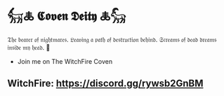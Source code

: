 # 𓃶🜏 𝕮𝖔𝖛𝖊𝖓 𝕯𝖊𝖎𝖙𝖞 🜏𓃵

𝔗𝔥𝔢 𝔟𝔢𝔞𝔯𝔢𝔯 𝔬𝔣 𝔫𝔦𝔤𝔥𝔱𝔪𝔞𝔯𝔢𝔰. 𝔏𝔢𝔞𝔳𝔦𝔫𝔤 𝔞 𝔭𝔞𝔱𝔥 𝔬𝔣 𝔡𝔢𝔰𝔱𝔯𝔲𝔠𝔱𝔦𝔬𝔫 𝔟𝔢𝔥𝔦𝔫𝔡. 𝔖𝔠𝔯𝔢𝔞𝔪𝔰 𝔬𝔣 𝔡𝔢𝔞𝔡 𝔡𝔯𝔢𝔞𝔪𝔰 𝔦𝔫𝔰𝔦𝔡𝔢 𝔪𝔶 𝔥𝔢𝔞𝔡. 💞

- Join me on The WitchFire Coven
## WitchFire: https://discord.gg/rywsb2GnBM

<!--
**Coven-Deity/Coven-Deity** is a ✨ _special_ ✨ repository because its `README.md` (this file) appears on your GitHub profile.

Here are some ideas to get you started:

- 🔭 I’m currently working on ...
- 🌱 I’m currently learning ...
- 👯 I’m looking to collaborate on ...
- 🤔 I’m looking for help with ...
- 💬 Ask me about ...
- 📫 How to reach me: ...
- 😄 Pronouns: ...
- ⚡ Fun fact: ...
-->
